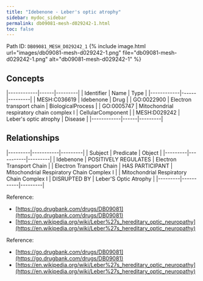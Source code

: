 ```yaml
---
title: "Idebenone - Leber's optic atrophy"
sidebar: mydoc_sidebar
permalink: db09081-mesh-d029242-1.html
toc: false 
---
```



Path ID: `DB09081_MESH_D029242_1`
{% include image.html url="images/db09081-mesh-d029242-1.png" file="db09081-mesh-d029242-1.png" alt="db09081-mesh-d029242-1" %}

## Concepts

|------------|------|---------|
| Identifier | Name | Type    |
|------------|------|---------|
| MESH:C036619 | Idebenone | Drug |
| GO:0022900 | Electron transport chain | BiologicalProcess |
| GO:0005747 | Mitochondrial respiratory chain complex I | CellularComponent |
| MESH:D029242 | Leber's optic atrophy | Disease |
|------------|------|---------|

## Relationships

|---------|-----------|---------|
| Subject | Predicate | Object  |
|---------|-----------|---------|
| Idebenone | POSITIVELY REGULATES | Electron Transport Chain |
| Electron Transport Chain | HAS PARTICIPANT | Mitochondrial Respiratory Chain Complex I |
| Mitochondrial Respiratory Chain Complex I | DISRUPTED BY | Leber'S Optic Atrophy |
|---------|-----------|---------|

Reference: 
  - [https://go.drugbank.com/drugs/DB09081](https://go.drugbank.com/drugs/DB09081)
  - [https://en.wikipedia.org/wiki/Leber%27s_hereditary_optic_neuropathy](https://en.wikipedia.org/wiki/Leber%27s_hereditary_optic_neuropathy)

Reference: 
  - [https://go.drugbank.com/drugs/DB09081](https://go.drugbank.com/drugs/DB09081)
  - [https://en.wikipedia.org/wiki/Leber%27s_hereditary_optic_neuropathy](https://en.wikipedia.org/wiki/Leber%27s_hereditary_optic_neuropathy)
